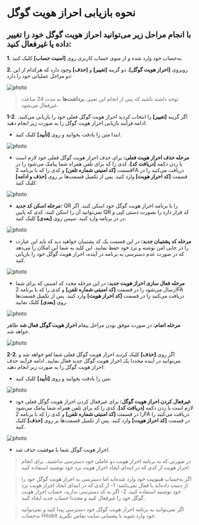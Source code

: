 # نحوه بازیابی احراز هویت گوگل

## با انجام مراحل زیر می‌توانید احراز هویت گوگل خود را تغییر داده یا غیرفعال کنید:

**1.**	به‌حساب خود وارد شده و از منوی حساب کاربری روی **[امنیت حساب]** کلیک کنید.

**2.**	روبروی **[احراز هویت گوگل]**، دو گزینه **[تغییر]** و **[حذف]** وجود دارد که هرکدام از این دو مراحل عملیاتی خود را دارد:

![photo](How-to-Reset-Google-Authentication1.png)

> توجه داشته باشید که پس از انجام این تغییر، **برداشت‌ها** به مدت 24 ساعت غیرفعال می‌شود.

**1-2**. اگر گزینه **[تغییر]** را انتخاب کردید احراز هویت گوگل فعلی خود را بازیابی می‌کنید. ادامه فرآیند بازیابی احراز هویت گوگل را به صورت زیر انجام دهید:

- ابتدا متن را بادقت بخوانید و روی **[تأیید]** کلیک کنید.

![photo](How-to-Reset-Google-Authentication8.png)

- **مرحله حذف احراز هویت فعلی:** برای حذف احراز هویت گوگل فعلی خود لازم است با زدن دکمه **[دریافت کد]**، کدی را که برای تلفن همراه شما پیامک می‌شود را در قسمت **[کد امنیتی شماره تلفن]** و کدی را که با برنامه 2FA دریافت می‌کنید را در قسمت **[کد احراز هویت]** وارد کنید. پس از تکمیل قسمت‌ها بر روی **[حذف و ادامه]** کلیک کنید.

![photo](How-to-Reset-Google-Authentication2.png)


- **مرحله اسکن کد جدید:** QR را با برنامه احراز هویت گوگل خود اسکن کنید. اگر نمی‌توانید آن را اسکن کنید، کدی که پایین QR کد قرار دارد را بصورت دستی کپی و در در برنامه وارد کنید. سپس روی **[بعدی]** کلیک کنید.
 
![photo](How-to-Reset-Google-Authentication3.png)
 
- **مرحله کد پشتیبان جدبد:** در این قسمت یک کد پشتیبان خواهید دید که باید این عبارت را در جایی امن نوشته و نزد خود حفظ نمایید. این کلید به شما این امکان را می‌دهد که در صورت عدم دسترسی به برنامه در آینده، احراز هویت گوگل خود را بازیابی کنید.

![photo](How-to-Reset-Google-Authentication4.png)

- **مرحله فعال سازی احراز هویت جدید:** در این مرحله مجدد کد امنیتی که برای شما ارسال می‌شود را در قسمت **[کد امنیتی شماره تلفن]** و کدی را که با برنامه 2FA دریافت می‌کنید را در قسمت **[کد احراز هویت]** وارد کنید. پس از تکمیل قسمت‌ها روی **[بعدی]** کلیک نمایید.

![photo](How-to-Reset-Google-Authentication5.png)


**مرحله اتمام:** در صورت موفق بودن مراحل پیغام **احراز هویت گوگل فعال شد** ظاهر خواهد شد.

![photo](How-to-Reset-Google-Authentication6.png)

**2-2**. اگر روی **[حذف]** کلیک کردید احراز هویت گوگل فعلی شما لغو خواهد شد و می‌توانید در آینده مجددا یک احراز هویت گوگل جدید فعال نمایید. ادامه فرآیند حذف احراز هویت گوگل را به صورت زیر انجام دهید:

 
- متن را بادقت بخوانید و روی **[تأیید]** کلیک کنید.

![photo](How-to-Reset-Google-Authentication8.png)

- **غیرفعال کردن احراز هویت گوگل:** برای غیرفعال کردن احراز هویت گوگل فعلی خود لازم است با زدن دکمه **[دریافت کد]**، کدی را که برای تلفن همراه شما پیامک می‌شود را در قسمت **[کد امنیتی شماره تلفن]** و کدی را که با برنامه 2FA دریافت می‌کنید را در قسمت **[کد احراز هویت]** وارد کنید. پس از تکمیل قسمت‌ها بر روی **[حذف]** کلیک کنید.

![photo](How-to-Reset-Google-Authentication7.png)
- احراز هویت گوگل شما با موفقیت حذف شد.

> در صورتی که به برنامه احراز هویت دو عاملی خود دسترسی نداشتید، برای انجام احراز هویت از کدی که در ابتدای ایجاد احراز هویت نزد خود نوشتید استفاده کنید. 
    
> اگر به‌حساب هیتوبیت خود وارد شده‌اید اما دسترسی به احراز هویت گوگل خود را از دست داده‌اید یا فعال نمی‌باشد: 1- از کدی که در ابتدای ایجاد احراز هویت نزد خود نوشتید استفاده کنید. 2- اگر به کد دسترسی ندارید، حساب احراز هویت گوگل خود را غیرفعال کنید و مجددا حساب جدید ایجاد کنید.

> اگر نمی‌توانید به برنامه احراز هویت گوگل خود دسترسی پیدا کنید و نمی‌توانید به‌حساب Hitobit خود وارد شوید با پشتیانی سایت تماس بگیرید. 



